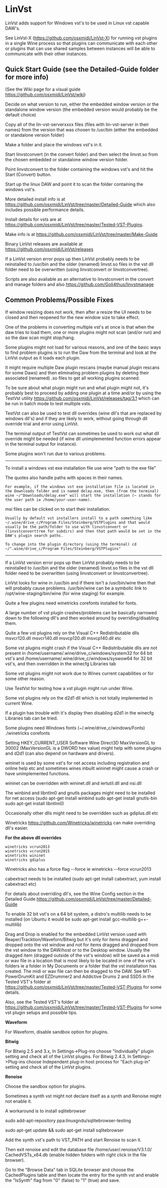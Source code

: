 # LinVst

LinVst adds support for Windows vst's to be used in Linux vst capable DAW's.

See LinVst-X (https://github.com/osxmidi/LinVst-X) for running vst plugins in a single Wine process so that plugins can communicate with each other or plugins that can use shared samples between instances will be able to communicate with their other instances.

## Quick Start Guide (see the Detailed-Guide folder for more info) 

(See the Wiki page for a visual guide https://github.com/osxmidi/LinVst/wiki)

Decide on what version to run, either the embedded window version or the standalone window version (the embedded version would probably be the default choice)

Copy all of the lin-vst-serverxxxx files (files with lin-vst-server in their names) from the version that was chosen to /usr/bin (either the embedded or standalone version folder)

Make a folder and place the windows vst's in it.

Start linvstconvert (in the convert folder) and then select the linvst.so from the chosen embedded or standalone window version folder.

Point linvstconvert to the folder containing the windows vst's and hit the Start (Convert) button.

Start up the linux DAW and point it to scan the folder containing the windows vst's.

More detailed install info is at https://github.com/osxmidi/LinVst/tree/master/Detailed-Guide which also includes possible performance details.

Install details for vsts are at https://github.com/osxmidi/LinVst/tree/master/Tested-VST-Plugins.

Make info is at https://github.com/osxmidi/LinVst/tree/master/Make-Guide

Binary LinVst releases are available at https://github.com/osxmidi/LinVst/releases

If a LinVst version error pops up then LinVst probably needs to be reinstalled to /usr/bin and the older (renamed) linvst.so files in the vst dll folder need to be overwritten (using linvstconvert or linvstconvertree).

Scripts are also avaliable as an alternative to linvstconvert in the convert and manage folders and also https://github.com/Goli4thus/linvstmanage

## Common Problems/Possible Fixes

If window resizing does not work, then after a resize the UI needs to be closed and then reopened for the new window size to take effect.

One of the problems in converting multiple vst's at once is that when the daw tries to load them, one or more plugins might not scan (and/or run) and so the daw scan might stop/hang.

Some plugins might not load for various reasons, and one of the basic ways to find problem plugins is to run the Daw from the terminal and look at the LinVst output as it loads each plugin.

It might require multiple Daw plugin rescans (maybe manual plugin rescans for some Daws) and then eliminating problem plugins by deleting their associated (renamed) .so files to get all working plugins scanned.

To be sure about what plugin might run and what plugin might not, it's probably best to proceed by adding one plugin at a time and/or by using the TestVst utility https://github.com/osxmidi/LinVst/releases/tag/3.1 which can be run in batch mode to test multiple vsts.

TestVst can also be used to test dll overrides (wine dll's that are replaced by windows dll's) and if they are likely to work, without going through dll override trial and error using LinVst.

The terminal output of TestVst can sometimes be used to work out what dll override might be needed (if wine dll unimplemented function errors appear in the terminal output for instance).

Some plugins won't run due to various problems.

----

To install a windows vst exe installation file use wine "path to the exe file"

The quotes also handle paths with spaces in their names.

```
For example, if the windows vst exe installation file is located in the Downloads folder and is named delay.exe, then (from the terminal) wine ~/"Downloads/delay.exe" will start the installation (~ stands for the user path ie /home/your-user-name). 

```

msi files can be clicked on to start their installation.

```
Usually by default vst installers install to a path something like ~/.wine/drive_c/Program Files/Steinberg/VSTPlugins and that would usually be the path/folder to use with linvstconvert or (linvstconverttree for subdirs) and then that path would be set in the DAW's plugin search paths.

To change into the plugin directory (using the terminal) cd ~/".wine/drive_c/Program Files/Steinberg/VSTPlugins"

```

-----

If a LinVst version error pops up then LinVst probably needs to be reinstalled to /usr/bin and the older (renamed) linvst.so files in the vst dll folder need to be overwritten (using linvstconvert or linvstconvertree).

LinVst looks for wine in /usr/bin and if there isn't a /usr/bin/wine then that will probably cause problems.
/usr/bin/wine can be a symbolic link to /opt/wine-staging/bin/wine (for wine staging) for example.

Quite a few plugins need winetricks corefonts installed for fonts.

A large number of vst plugin crashes/problems can be basically narrowed down to the following dll's and then worked around by overriding/disabling them.

Quite a few vst plugins rely on the Visual C++ Redistributable dlls msvcr120.dll msvcr140.dll msvcp120.dll msvcp140.dll etc

Some vst plugins might crash if the Visual C++ Redistributable dlls are not present in /home/username/.wine/drive_c/windows/system32 for 64 bit vst's and /home/username/.wine/drive_c/windows/syswow64 for 32 bit vst's, and then overridden in the winecfg Libraries tab

Some vst plugins might not work due to Wines current capabilities or for some other reason.

Use TestVst for testing how a vst plugin might run under Wine.

Some vst plugins rely on the d2d1 dll which is not totally implemented in current Wine.

If a plugin has trouble with it's display then disabling d2d1 in the winecfg Libraries tab can be tried.

Some plugins need Windows fonts (~/.wine/drive_c/windows/Fonts) ./winetricks corefonts

Setting HKEY_CURRENT_USER Software Wine Direct3D MaxVersionGL to 30002 (MaxVersionGL is a DWORD hex value) might help with some plugins and d2d1 (can also depend on hardware and drivers).

wininet is used by some vst's for net access including registration and online help etc and sometimes wines inbuilt wininet might cause a crash or have unimplemented functions.

wininet can be overridden with wininet.dll and iertutil.dll and nsi.dll

The winbind and libntlm0 and gnutls packages might need to be installed for net access (sudo apt-get install winbind sudo apt-get install gnutls-bin sudo apt-get install libntlm0)

Occasionally other dlls might need to be overridden such as gdiplus.dll etc

Winetricks https://github.com/Winetricks/winetricks can make overriding dll's easier.

**For the above dll overrides**

```
winetricks vcrun2013
winetricks vcrun2015
winetricks wininet
winetricks gdiplus
```

Winetricks also has a force flag --force ie winetricks --force vcrun2013

cabextract needs to be installed (sudo apt-get install cabextract, yum install cabextract etc)

For details about overriding dll's, see the Wine Config section in the Detailed Guide https://github.com/osxmidi/LinVst/tree/master/Detailed-Guide

To enable 32 bit vst's on a 64 bit system, a distro's multilib needs to be installed (on Ubuntu it would be sudo apt-get install gcc-multilib g++-multilib)

Drag and Drop is enabled for the embedded LinVst version used with Reaper/Tracktion/Waveforn/Bitwig but it's only for items dragged and dropped onto the vst window and not for items dragged and dropped from the vst window to the DAW/host or to the Desktop window.
Usually the dragged item (dragged outside of the vst's window) will be saved as a midi or wav file in a location that is most likely to be located in one of the vst's folders ie a folder in My Documents or a folder that the vst installation has created. The midi or wav file can then be dragged to the DAW.
See MT-PowerDrumKit and EZDrummer2 and Addictive Drums 2 and SSD5 in the Tested VST's folder at https://github.com/osxmidi/LinVst/tree/master/Tested-VST-Plugins for some details.

Also, see the Tested VST's folder at https://github.com/osxmidi/LinVst/tree/master/Tested-VST-Plugins for some vst plugin setups and possible tips.

**Waveform**

For Waveform, disable sandbox option for plugins.

**Bitwig**

For Bitwig 2.5 and 3.x, In Settings->Plug-ins choose "Individually" plugin setting and check all of the LinVst plugins.
For Bitwig 2.4.3, In Settings->Plug-ins choose Independent plug-in host process for "Each plug-in" setting and check all of the LinVst plugins.

**Renoise**

Choose the sandbox option for plugins.

Sometimes a synth vst might not declare itself as a synth and Renoise might not enable it.

A workaround is to install sqlitebrowser

sudo add-apt-repository ppa:linuxgndu/sqlitebrowser-testing

sudo apt-get update && sudo apt-get install sqlitebrowser

Add the synth vst's path to VST_PATH and start Renoise to scan it.

Then exit renoise and edit the database file /home/user/.renoise/V3.1.0/ CachedVSTs_x64.db (enable hidden folders with right click in the file browser).

Go to the "Browse Data" tab in SQLite browser and choose the CachedPlugins table and then locate the entry for the synth vst and enable the "IsSynth" flag from "0" (false) to "1" (true) and save.

